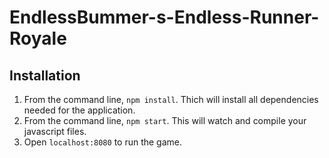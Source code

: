 # EndlessBummer-s-Endless-Runner-Royale

## Installation

1. From the command line, `npm install`. Thich will install all dependencies needed for the application.
2. From the command line, `npm start`. This will watch and compile your javascript files.
3. Open `localhost:8080` to run the game. 
